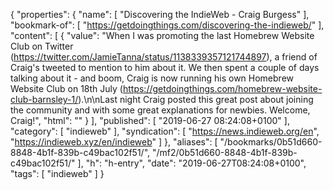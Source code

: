 {
  "properties": {
    "name": [
      "Discovering the IndieWeb - Craig Burgess"
    ],
    "bookmark-of": [
      "https://getdoingthings.com/discovering-the-indieweb/"
    ],
    "content": [
      {
        "value": "When I was promoting the last Homebrew Website Club on Twitter (https://twitter.com/JamieTanna/status/1138339357121744897), a friend of Craig's tweeted to mention to him about it. We then spent a couple of days talking about it - and boom, Craig is now running his own Homebrew Website Club on 18th July (https://getdoingthings.com/homebrew-website-club-barnsley-1/).\n\nLast night Craig posted this great post about joining the community and with some great explanations for newbies. Welcome, Craig!",
        "html": ""
      }
    ],
    "published": [
      "2019-06-27 08:24:08+0100"
    ],
    "category": [
      "indieweb"
    ],
    "syndication": [
      "https://news.indieweb.org/en",
      "https://indieweb.xyz/en/indieweb"
    ]
  },
  "aliases": [
    "/bookmarks/0b51d660-8848-4b1f-839b-c49bac102f51/",
    "/mf2/0b51d660-8848-4b1f-839b-c49bac102f51/"
  ],
  "h": "h-entry",
  "date": "2019-06-27T08:24:08+0100",
  "tags": [
    "indieweb"
  ]
}
